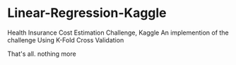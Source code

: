 # Linear-Regression-Kaggle
Health Insurance Cost Estimation Challenge, Kaggle
An implemention of the challenge
Using K-Fold Cross Validation

That's all. nothing more
